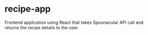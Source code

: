 # recipe-app
Frontend application using React that takes Spoonacular API call and returns the recipe details to the user.
